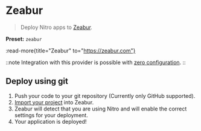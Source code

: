 # Zeabur

> Deploy Nitro apps to [Zeabur](https://zeabur.com).

**Preset:** `zeabur`

:read-more{title="Zeabur" to="https://zeabur.com"}

::note
Integration with this provider is possible with [zero configuration](/deploy/#zero-config-providers).
::

## Deploy using git

1. Push your code to your git repository (Currently only GitHub supported).
2. [Import your project](https://zeabur.com/docs/get-started) into Zeabur.
3. Zeabur will detect that you are using Nitro and will enable the correct settings for your deployment.
4. Your application is deployed!
